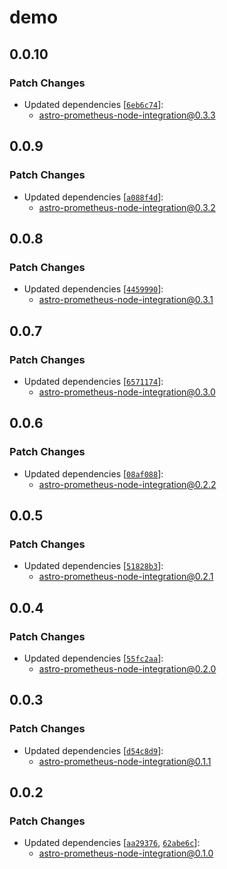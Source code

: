 # demo

## 0.0.10

### Patch Changes

- Updated dependencies [[`6eb6c74`](https://github.com/dvelasquez/astro-prometheus-integration/commit/6eb6c7405003fffe69a3eca443018c08e1720168)]:
  - astro-prometheus-node-integration@0.3.3

## 0.0.9

### Patch Changes

- Updated dependencies [[`a088f4d`](https://github.com/dvelasquez/astro-prometheus-integration/commit/a088f4dba80bdd34f0055f027840f7b8cbae0e56)]:
  - astro-prometheus-node-integration@0.3.2

## 0.0.8

### Patch Changes

- Updated dependencies [[`4459990`](https://github.com/dvelasquez/astro-prometheus-integration/commit/4459990a7d73588717df517060dae76cda2eff71)]:
  - astro-prometheus-node-integration@0.3.1

## 0.0.7

### Patch Changes

- Updated dependencies [[`6571174`](https://github.com/dvelasquez/astro-prometheus-integration/commit/657117462b498f864537403462fd4cbe86a569c1)]:
  - astro-prometheus-node-integration@0.3.0

## 0.0.6

### Patch Changes

- Updated dependencies [[`08af088`](https://github.com/dvelasquez/astro-prometheus-integration/commit/08af088b33c833bc5e321f66f70b33fbe2f3bf45)]:
  - astro-prometheus-node-integration@0.2.2

## 0.0.5

### Patch Changes

- Updated dependencies [[`51828b3`](https://github.com/dvelasquez/astro-prometheus-integration/commit/51828b35b10523591359e2bf94ddf0951c8c8f9d)]:
  - astro-prometheus-node-integration@0.2.1

## 0.0.4

### Patch Changes

- Updated dependencies [[`55fc2aa`](https://github.com/dvelasquez/astro-prometheus-integration/commit/55fc2aabe871363258040f1c469e37df8a2f1897)]:
  - astro-prometheus-node-integration@0.2.0

## 0.0.3

### Patch Changes

- Updated dependencies [[`d54c8d9`](https://github.com/dvelasquez/astro-prometheus-integration/commit/d54c8d9309bf4a8a33569be2e34672465a75f081)]:
  - astro-prometheus-node-integration@0.1.1

## 0.0.2

### Patch Changes

- Updated dependencies [[`aa29376`](https://github.com/dvelasquez/astro-prometheus-integration/commit/aa29376ec1448b9a526664c784e4142480be6ea1), [`62abe6c`](https://github.com/dvelasquez/astro-prometheus-integration/commit/62abe6c0fa0bb380925f4f5bf6a17d68feea5459)]:
  - astro-prometheus-node-integration@0.1.0
